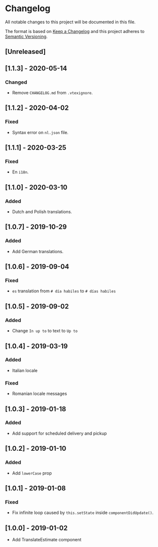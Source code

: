 # Changelog

All notable changes to this project will be documented in this file.

The format is based on [Keep a Changelog](http://keepachangelog.com/en/1.0.0/)
and this project adheres to [Semantic Versioning](http://semver.org/spec/v2.0.0.html).

## [Unreleased]

## [1.1.3] - 2020-05-14
### Changed
- Remove `CHANGELOG.md` from `.vtexignore`.

## [1.1.2] - 2020-04-02
### Fixed
- Syntax error on `nl.json` file.

## [1.1.1] - 2020-03-25
### Fixed
- En `i18n`.

## [1.1.0] - 2020-03-10
### Added
- Dutch and Polish translations.

## [1.0.7] - 2019-10-29
### Added
- Add German translations.

## [1.0.6] - 2019-09-04
### Fixed
- `es` translation from `# día habiles` to `# días habiles`

## [1.0.5] - 2019-09-02
### Added
- Change `In up to` to text to `Up to`

## [1.0.4] - 2019-03-19
### Added
- Italian locale

### Fixed
- Romanian locale messages

## [1.0.3] - 2019-01-18
### Added
- Add support for scheduled delivery and pickup

## [1.0.2] - 2019-01-10
### Added
- Add `lowerCase` prop

## [1.0.1] - 2019-01-08
### Fixed
- Fix infinite loop caused by `this.setState` inside `componentDidUpdate()`.

## [1.0.0] - 2019-01-02
- Add TranslateEstimate component
